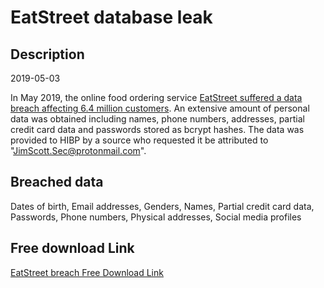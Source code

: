 # EatStreet database leak

## Description

2019-05-03

In May 2019, the online food ordering service <a href="https://www.zdnet.com/article/eatstreet-food-ordering-service-discloses-security-breach/" target="_blank" rel="noopener">EatStreet suffered a data breach affecting 6.4 million customers</a>. An extensive amount of personal data was obtained including names, phone numbers, addresses, partial credit card data and passwords stored as bcrypt hashes. The data was provided to HIBP by a source who requested it be attributed to &quot;JimScott.Sec@protonmail.com&quot;.

## Breached data

Dates of birth, Email addresses, Genders, Names, Partial credit card data, Passwords, Phone numbers, Physical addresses, Social media profiles

## Free download Link

[EatStreet breach Free Download Link](https://link-to.net/1229997/713.6506779527288/dynamic/?r=aHR0cHM6Ly93d3cubWVkaWFmaXJlLmNvbS92aWV3L3J5TkdjaDFkdkEzSndKdS9lYXRzdHJlZXQuY29tL2ZpbGU=)